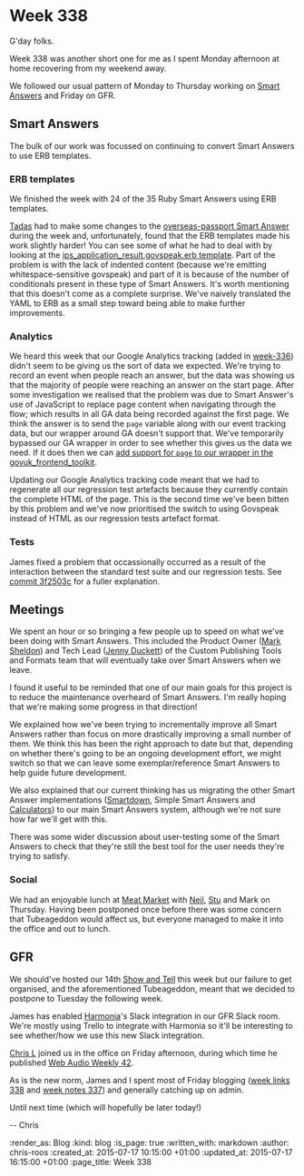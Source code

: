 Week 338
========

G'day folks.

Week 338 was another short one for me as I spent Monday afternoon at home recovering from my weekend away.

We followed our usual pattern of Monday to Thursday working on [Smart Answers][] and Friday on GFR.

## Smart Answers

The bulk of our work was focussed on continuing to convert Smart Answers to use ERB templates.

### ERB templates

We finished the week with 24 of the 35 Ruby Smart Answers using ERB templates.

[Tadas][] had to make some changes to the [overseas-passport Smart Answer][] during the week and, unfortunately, found that the ERB templates made his work slightly harder! You can see some of what he had to deal with by looking at the [ips_application_result.govspeak.erb template][]. Part of the problem is with the lack of indented content (because we're emitting whitespace-sensitive govspeak) and part of it is because of the number of conditionals present in these type of Smart Answers. It's worth mentioning that this doesn't come as a complete surprise. We've naively translated the YAML to ERB as a small step toward being able to make further improvements.

### Analytics

We heard this week that our Google Analytics tracking (added in [week-336][]) didn't seem to be giving us the sort of data we expected. We're trying to record an event when people reach an answer, but the data was showing us that the majority of people were reaching an answer on the start page. After some investigation we realised that the problem was due to Smart Answer's use of JavaScript to replace page content when navigating through the flow; which results in all GA data being recorded against the first page. We think the answer is to send the `page` variable along with our event tracking data, but our wrapper around GA doesn't support that. We've temporarily bypassed our GA wrapper in order to see whether this gives us the data we need. If it does then we can [add support for `page` to our wrapper in the govuk_frontend_toolkit][pr-203].

Updating our Google Analytics tracking code meant that we had to regenerate all our regression test artefacts because they currently contain the complete HTML of the page. This is the second time we've been bitten by this problem and we've now prioritised the switch to using Govspeak instead of HTML as our regression tests artefact format.

### Tests

James fixed a problem that occassionally occurred as a result of the interaction between the standard test suite and our regression tests. See [commit 3f2503c][] for a fuller explanation.

## Meetings

We spent an hour or so bringing a few people up to speed on what we've been doing with Smart Answers. This included the Product Owner ([Mark Sheldon][]) and Tech Lead ([Jenny Duckett][]) of the Custom Publishing Tools and Formats team that will eventually take over Smart Answers when we leave.

I found it useful to be reminded that one of our main goals for this project is to reduce the maintenance overheard of Smart Answers. I'm really hoping that we're making some progress in that direction!

We explained how we've been trying to incrementally improve all Smart Answers rather than focus on more drastically improving a small number of them. We think this has been the right approach to date but that, depending on whether there's going to be an ongoing development effort, we might switch so that we can leave some exemplar/reference Smart Answers to help guide future development.

We also explained that our current thinking has us migrating the other Smart Answer implementations ([Smartdown][], Simple Smart Answers and [Calculators][]) to our main Smart Answers system, although we're not sure how far we'll get with this.

There was some wider discussion about user-testing some of the Smart Answers to check that they're still the best tool for the user needs they're trying to satisfy.

### Social

We had an enjoyable lunch at [Meat Market][] with [Neil][], [Stu][] and Mark on Thursday. Having been postponed once before there was some concern that Tubeageddon would affect us, but everyone managed to make it into the office and out to lunch.

## GFR

We should've hosted our 14th [Show and Tell][] this week but our failure to get organised, and the aforementioned Tubeageddon, meant that we decided to postpone to Tuesday the following week.

James has enabled [Harmonia][]'s Slack integration in our GFR Slack room. We're mostly using Trello to integrate with Harmonia so it'll be interesting to see whether/how we use this new Slack integration.

[Chris L][] joined us in the office on Friday afternoon, during which time he published [Web Audio Weekly 42][].

As is the new norm, James and I spent most of Friday blogging ([week links 338][] and [week notes 337][]) and generally catching up on admin.

Until next time (which will hopefully be later today!)

-- Chris

[Calculators]: https://github.com/alphagov/calculators
[Chris L]: http://blog.chrislowis.co.uk/
[Harmonia]: https://harmonia.io/
[Jenny Duckett]: https://twitter.com/jenny_duckett
[Mark Sheldon]: https://twitter.com/marksheldon
[Meat Market]: http://themeatmarket.co.uk/
[Neil]: https://twitter.com/neillyneil
[Show and Tell]: /show-and-tell-events
[Smart Answers]: https://github.com/alphagov/smart-answers
[Smartdown]: https://github.com/alphagov/smartdown
[Stu]: https://twitter.com/stuart_cullum
[Tadas]: https://github.com/tadast
[Web Audio Weekly 42]: http://blog.chrislowis.co.uk/waw/2015/07/10/web-audio-weekly-42.html
[commit 3f2503c]: https://github.com/alphagov/smart-answers/commit/3f2503c
[ips_application_result.govspeak.erb template]: https://github.com/alphagov/smart-answers/blob/master/lib/smart_answer_flows/overseas-passports/ips_application_result.govspeak.erb
[overseas-passport Smart Answer]: https://www.gov.uk/overseas-passports
[pr-203]: https://github.com/alphagov/govuk_frontend_toolkit/pull/203
[week links 338]: /week-338-links
[week notes 337]: /week-337
[week-336]: /week-336

:render_as: Blog
:kind: blog
:is_page: true
:written_with: markdown
:author: chris-roos
:created_at: 2015-07-17 10:15:00 +01:00
:updated_at: 2015-07-17 16:15:00 +01:00
:page_title: Week 338
